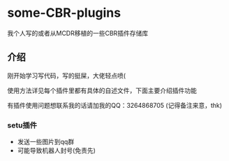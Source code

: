 # some-CBR-plugins
我个人写的或者从MCDR移植的一些CBR插件存储库

## 介绍
刚开始学习写代码，写的挺屎，大佬轻点喷(

使用方法详见每个插件里都有具体的自述文件，下面主要介绍插件功能

有插件使用问题想联系我的话请加我的QQ：3264868705 (记得备注来意，thk)

### setu插件
- 发送一些图片到qq群
- 可能导致机器人封号(免责先)
